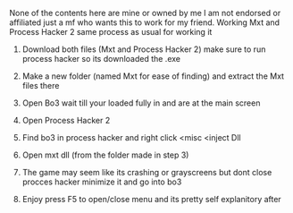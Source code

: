 None of the contents here are mine or owned by me I am not endorsed or affiliated just a mf who wants this to work for my friend. Working Mxt and Process Hacker 2 same process as usual for working it 




1. Download both files (Mxt and Process Hacker 2) make sure to run process hacker so its downloaded the .exe




2. Make a new folder (named Mxt for ease of finding) and extract the Mxt files there




3. Open Bo3 wait till your loaded fully in and are at the main screen




4. Open Process Hacker 2 




5. Find bo3 in process hacker and right click <misc <inject Dll




6. Open mxt dll (from the folder made in step 3)




7. The game may seem like its crashing or grayscreens but dont close procces hacker minimize it and go into bo3 




8. Enjoy press F5 to open/close menu and its pretty self explanitory after
